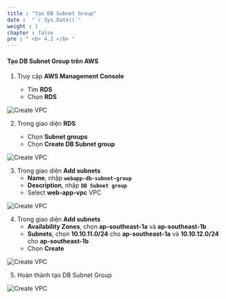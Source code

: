 ```yaml
---
title : "Tạo DB Subnet Group"
date :  "`r Sys.Date()`" 
weight : 1 
chapter : false
pre : " <b> 4.1 </b> "
---
```


#### Tạo DB Subnet Group trên AWS

1. Truy cập **AWS Management Console**

   - Tìm **RDS**
   - Chọn **RDS**

![Create VPC](/images/4/db-subnet-group/001.png?featherlight=false&width=90pc)

2. Trong giao diện **RDS**

   - Chọn **Subnet groups**
   - Chọn **Create DB Subnet group**

![Create VPC](/images/4/db-subnet-group/002.png?featherlight=false&width=90pc)

3. Trong giao diện **Add subnets**
     - **Name**, nhập **```webapp-db-subnet-group```**
     - **Description**, nhập **```DB Subnet group```**
    - Select **web-app-vpc** VPC

![Create VPC](/images/4/db-subnet-group/003.png?featherlight=false&width=90pc)

4. Trong giao diện **Add subnets**
   - **Availability Zones**, chọn **ap-southeast-1a** và **ap-southeast-1b**
   - **Subnets**, chọn **10.10.11.0/24** cho  **ap-southeast-1a** và **10.10.12.0/24** cho **ap-southeast-1b**
   - Chọn **Create**

![Create VPC](/images/4/db-subnet-group/004.png?featherlight=false&width=90pc)

5. Hoàn thành tạo DB Subnet Group

![Create VPC](/images/4/db-subnet-group/005.png?featherlight=false&width=90pc)
